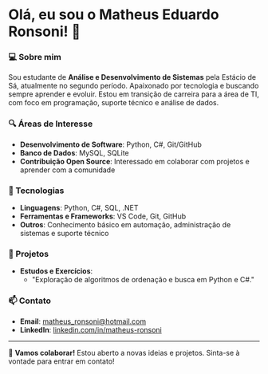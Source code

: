 # Olá, eu sou o Matheus Eduardo Ronsoni! 👋

### 💻 Sobre mim
Sou estudante de **Análise e Desenvolvimento de Sistemas** pela Estácio de Sá, atualmente no segundo período. Apaixonado por tecnologia e buscando sempre aprender e evoluir. Estou em transição de carreira para a área de TI, com foco em programação, suporte técnico e análise de dados.

### 🔍 Áreas de Interesse
- **Desenvolvimento de Software**: Python, C#, Git/GitHub
- **Banco de Dados**: MySQL, SQLite
- **Contribuição Open Source**: Interessado em colaborar com projetos e aprender com a comunidade

### 🚀 Tecnologias
- **Linguagens**: Python, C#, SQL, .NET
- **Ferramentas e Frameworks**: VS Code, Git, GitHub
- **Outros**: Conhecimento básico em automação, administração de sistemas e suporte técnico

### 💼 Projetos
- **Estudos e Exercícios**:
  - "Exploração de algoritmos de ordenação e busca em Python e C#."

### 📫 Contato
- **Email**: [matheus_ronsoni@hotmail.com](mailto:matheus_ronsoni@hotmail.com)
- **LinkedIn**: [linkedin.com/in/matheus-ronsoni](https://www.linkedin.com/in/matheus-ronsoni-7b17b76a)

---

🔗 **Vamos colaborar!** Estou aberto a novas ideias e projetos. Sinta-se à vontade para entrar em contato!
